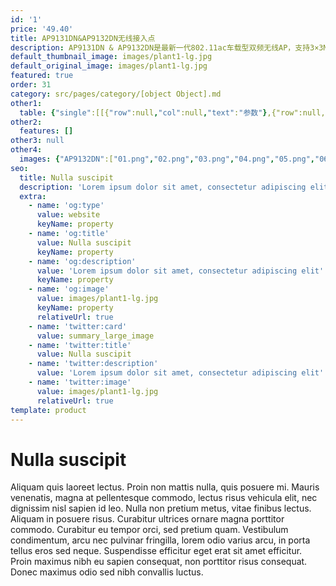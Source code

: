```yaml
---
id: '1'
price: '49.40'
title: AP9131DN&AP9132DN无线接入点
description: AP9131DN & AP9132DN是最新一代802.11ac车载型双频无线AP，支持3×3MIMO，采用M12工业级防震接口，满足EN50155车载电子设备标准要求，支持快速切换技术，满足车地回传和车厢覆盖的网络部署要求。
default_thumbnail_image: images/plant1-lg.jpg
default_original_image: images/plant1-lg.jpg
featured: true
order: 31
category: src/pages/category/[object Object].md
other1: 
  table: {"single":[[{"row":null,"col":null,"text":"参数"},{"row":null,"col":null,"text":"AP9131DN"},{"row":null,"col":null,"text":"AP9132DN"}],[{"row":null,"col":null,"text":"尺寸（长×宽×高）"},{"row":null,"col":null,"text":"180mm×100mm×40mm"},{"row":null,"col":null,"text":"180mm×100mm×40mm"}],[{"row":null,"col":null,"text":"电源输入"},{"row":null,"col":null,"text":"DC：额定工作电压48V，可调节范围33.6V～60V\n\nPoE供电：满足802.3at以太网供电标准"},{"row":null,"col":null,"text":"DC：额定工作电压48V，可调节范围33.6V～60V\n\nPoE供电：满足802.3at以太网供电标准"}],[{"row":null,"col":null,"text":"最大功耗"},{"row":null,"col":null,"text":"车厢覆盖场景：17.5W\n\n轨旁单5G场景：12.5W\n\n说明：实际最大功耗遵照不同国家和地区法规而有所不同。"},{"row":null,"col":null,"text":"车厢覆盖场景：17.5W\n\n轨旁单5G场景：12.5W\n\n说明：实际最大功耗遵照不同国家和地区法规而有所不同。"}],[{"row":null,"col":null,"text":"天线类型"},{"row":null,"col":null,"text":"外置双频合路天线（QMA*3）"},{"row":null,"col":null,"text":"分路模式：2.4G天线（QMA*3），5G天线（QMA*3）\n\n合路模式：双频合路天线（QMA*3）"}],[{"row":null,"col":null,"text":"可同时在线的用户数量"},{"row":null,"col":null,"text":"≤256"},{"row":null,"col":null,"text":"≤256"}],[{"row":null,"col":null,"text":"最大发射功率"},{"row":null,"col":null,"text":"2.4G：25dBm（组合功率）\n\n5G：25dBm（组合功率）\n\n说明：实际发射功率遵照不同国家和地区法规而有所不同。发射功率支持1dB步长调整，可调范围支持从最大发射功率向下调整至1dBm。"},{"row":null,"col":null,"text":"2.4G：26dBm（组合功率）\n\n5G：25dBm（组合功率）\n\n说明：实际发射功率遵照不同国家和地区法规而有所不同。发射功率支持1dB步长调整，可调范围支持从最大发射功率向下调整至1dBm。"}],[{"row":null,"col":null,"text":"MIMO：空间流"},{"row":null,"col":null,"text":"3×3:3"},{"row":null,"col":null,"text":"3×3:3"}],[{"row":null,"col":null,"text":"无线协议"},{"row":null,"col":null,"text":"802.11a/b/g/n/ac"},{"row":null,"col":null,"text":"802.11a/b/g/n/ac"}],[{"row":null,"col":null,"text":"最高速率"},{"row":null,"col":null,"text":"1.75Gbps"},{"row":null,"col":null,"text":"1.75Gbps"}]]}
other2:
  features: []
other3: null
other4:
  images: {"AP9132DN":["01.png","02.png","03.png","04.png","05.png","06.png","07.png","08.png"]}
seo:
  title: Nulla suscipit
  description: 'Lorem ipsum dolor sit amet, consectetur adipiscing elit'
  extra:
    - name: 'og:type'
      value: website
      keyName: property
    - name: 'og:title'
      value: Nulla suscipit
      keyName: property
    - name: 'og:description'
      value: 'Lorem ipsum dolor sit amet, consectetur adipiscing elit'
      keyName: property
    - name: 'og:image'
      value: images/plant1-lg.jpg
      keyName: property
      relativeUrl: true
    - name: 'twitter:card'
      value: summary_large_image
    - name: 'twitter:title'
      value: Nulla suscipit
    - name: 'twitter:description'
      value: 'Lorem ipsum dolor sit amet, consectetur adipiscing elit'
    - name: 'twitter:image'
      value: images/plant1-lg.jpg
      relativeUrl: true
template: product
---
```


# Nulla suscipit

Aliquam quis laoreet lectus. Proin non mattis nulla, quis posuere mi. Mauris venenatis, magna at pellentesque commodo, lectus risus vehicula elit, nec dignissim nisl sapien id leo. Nulla non pretium metus, vitae finibus lectus. Aliquam in posuere risus. Curabitur ultrices ornare magna porttitor commodo. Curabitur eu tempor orci, sed pretium quam. Vestibulum condimentum, arcu nec pulvinar fringilla, lorem odio varius arcu, in porta tellus eros sed neque. Suspendisse efficitur eget erat sit amet efficitur. Proin maximus nibh eu sapien consequat, non porttitor risus consequat. Donec maximus odio sed nibh convallis luctus.